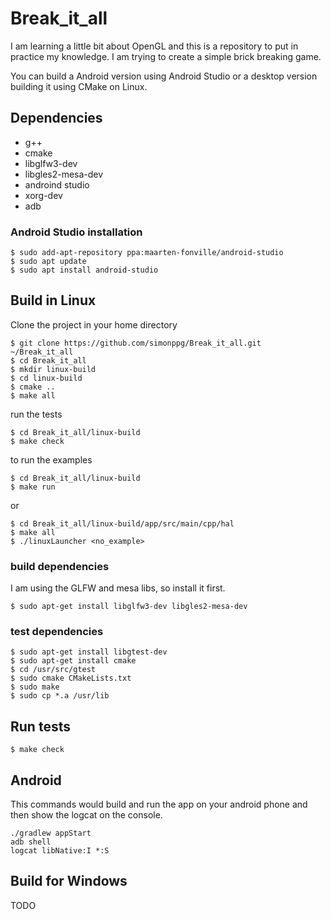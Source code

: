# Break_it_all
I am learning a little bit about OpenGL and this is a repository to put in practice my knowledge.
I am trying to create a simple brick breaking game.

You can build a Android version using Android Studio or a desktop version building it using CMake on Linux.

## Dependencies
- g++
- cmake
- libglfw3-dev
- libgles2-mesa-dev
- androind studio
- xorg-dev
- adb

### Android Studio installation
```
$ sudo add-apt-repository ppa:maarten-fonville/android-studio
$ sudo apt update
$ sudo apt install android-studio
```

## Build in Linux
Clone the project in your home directory
```console
$ git clone https://github.com/simonppg/Break_it_all.git ~/Break_it_all
$ cd Break_it_all
$ mkdir linux-build
$ cd linux-build
$ cmake ..
$ make all
```
run the tests
```console
$ cd Break_it_all/linux-build
$ make check
```

to run the examples
```console
$ cd Break_it_all/linux-build
$ make run
```

or

```console
$ cd Break_it_all/linux-build/app/src/main/cpp/hal
$ make all
$ ./linuxLauncher <no_example>
```

### build dependencies
I am using the GLFW and mesa libs, so install it first.
```console
$ sudo apt-get install libglfw3-dev libgles2-mesa-dev
```
### test dependencies
```console
$ sudo apt-get install libgtest-dev
$ sudo apt-get install cmake
$ cd /usr/src/gtest
$ sudo cmake CMakeLists.txt
$ sudo make
$ sudo cp *.a /usr/lib
```

## Run tests
```console
$ make check
```

## Android

This commands would build and run the app on your android phone and then show the logcat on the console.

```shell
./gradlew appStart
adb shell
logcat libNative:I *:S
```


## Build for Windows
TODO
